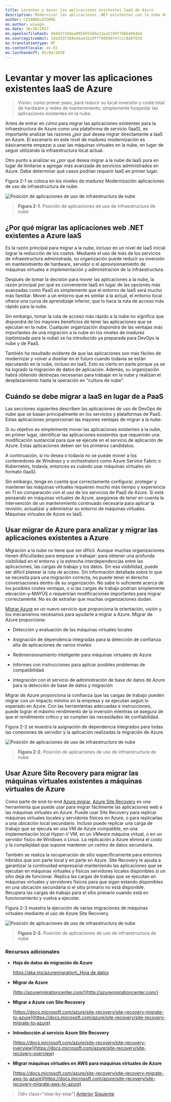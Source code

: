 ```yaml
---
title: Levantar y mover las aplicaciones existentes IaaS de Azure
description: Modernizar las aplicaciones .NET existentes con la nube de Azure y los contenedores de Windows.
author: CESARDELATORRE
ms.author: wiwagn
ms.date: 10/26/2017
ms.openlocfilehash: b844373d4ea995b553d9a32ea51997fd664064bd
ms.sourcegitcommit: 3d5d33f384eeba41b2dff79d096f47ccc8d8f03d
ms.translationtype: MT
ms.contentlocale: es-ES
ms.lasthandoff: 05/04/2018
---
```

# <a name="lift-and-shift-existing-apps-azure-iaas"></a>Levantar y mover las aplicaciones existentes IaaS de Azure

> Visión: como primer paso, para reducir su local inversión y coste total de hardware y redes de mantenimiento, simplemente hospedar las aplicaciones existentes en la nube.

Antes de entrar en *cómo* para migrar las aplicaciones existentes para la infraestructura de Azure como una plataforma de servicio (IaaS), es importante analizar las razones *¿por qué* desea migrar directamente a IaaS en Azure. El escenario en este nivel de madurez modernización es básicamente empezar a usar las máquinas virtuales en la nube, en lugar de seguir utilizando la infraestructura local actual.

Otro punto a analizar es *¿por qué* desea migrar a la nube de IaaS pura en lugar de limitarse a agregar más avanzada de servicios administrados en Azure. Debe determinar qué casos podrían requerir IaaS en primer lugar.

Figura 2-1 se coloca en los niveles de madurez Modernización aplicaciones de uso de infraestructura de nube:

![Posición de aplicaciones de uso de infraestructura de nube](./media/image2-1.png)

> **Figura 2-1.** Posición de aplicaciones de uso de infraestructura de nube

## <a name="why-migrate-existing-net-web-applications-to-azure-iaas"></a>¿Por qué migrar las aplicaciones web .NET existentes a Azure IaaS

Es la razón principal para migrar a la nube, incluso en un nivel de IaaS inicial lograr la reducción de los costos. Mediante el uso de más de los servicios de infraestructura administrada, su organización puede reducir su inversión en mantenimiento de hardware, servidor o el aprovisionamiento de máquinas virtuales e implementación y administración de la infraestructura.

Después de tomar la decisión para mover las aplicaciones a la nube, la razón principal por qué es conveniente IaaS en lugar de las opciones más avanzadas como PaaS es simplemente que el entorno de IaaS será mucho más familiar. Mover a un entorno que es similar a la actual, el entorno local ofrece una curva de aprendizaje inferior, que lo hace la ruta de acceso más rápido para la nube.

Sin embargo, tomar la ruta de acceso más rápido a la nube no significa que dispondrá de los mayores beneficios de tener las aplicaciones que se ejecutan en la nube. Cualquier organización dispondrá de las ventajas más importantes de una migración a la nube en los niveles de madurez (optimizada para la nube) se ha introducido ya preparada para DevOps la nube y de PaaS.

También ha resultado evidente de que las aplicaciones son más fáciles de modernizar y volver a diseñar en el futuro cuando todavía se están ejecutando en la nube, incluso en IaaS. Esto es cierto en parte porque ya se ha logrado la migración de datos de aplicación. Además, su organización habrá obtenido destrezas necesarias para trabajar en la nube y realizan el desplazamiento hasta la operación en "cultura de nube".

## <a name="when-to-migrate-to-iaas-instead-of-to-paas"></a>Cuándo se debe migrar a IaaS en lugar de a PaaS

Las secciones siguientes describen las aplicaciones de uso de DevOps de nube que se basan principalmente en los servicios y plataformas de PaaS. Estas aplicaciones proporcionan las mayores ventajas de migrar a la nube.

Si su objetivo es simplemente mover las aplicaciones existentes a la nube, en primer lugar, identificar las aplicaciones existentes que requerirán una modificación sustancial para que se ejecute en el servicio de aplicación de Azure. Estas aplicaciones deben ser los primeros candidatos.

A continuación, si no desea o todavía no se puede mover a los contenedores de Windows y o orchestrators como Azure Service Fabric o Kubernetes, todavía, entonces es cuándo usar máquinas virtuales sin formato (IaaS).

Sin embargo, tenga en cuenta que correctamente configurar, proteger y mantener las máquinas virtuales requieren mucho más tiempo y experiencia en TI en comparación con el uso de los servicios de PaaS de Azure. Si está pensando en máquinas virtuales de Azure, asegúrese de tener en cuenta la intervención de un mantenimiento continuado necesaria para aplicar la revisión, actualizar y administrar su entorno de máquinas virtuales. Máquinas virtuales de Azure es IaaS.

## <a name="use-azure-migrate-to-analyze-and-migrate-your-existing-applications-to-azure"></a>Usar migrar de Azure para analizar y migrar las aplicaciones existentes a Azure

Migración a la nube no tiene que ser difícil. Aunque muchas organizaciones tienen dificultades para empezar a trabajar: para obtener una profunda visibilidad en el entorno y la estrecha interdependencias entre las aplicaciones, las cargas de trabajo y los datos. Sin esa visibilidad, puede ser difícil planear la ruta de acceso. Sin información detallada sobre lo que se necesita para una migración correcta, no puede tener el derecho conversaciones dentro de su organización. No sabe lo suficiente acerca de los posibles costes ventajas, o si las cargas de trabajo podrían simplemente elevación-y-MAYÚS o requerirían modificaciones importantes para migrar correctamente. No es de extrañar que muchas organizaciones dudan.

[Migrar Azure](https://aka.ms/azuremigrate) es un nuevo servicio que proporciona la orientación, visión y los mecanismos necesarios para ayudarle a migrar a Azure. Migrar de Azure proporciona:

- Detección y evaluación de las máquinas virtuales locales

- Asignación de dependencia integradas para la detección de confianza alta de aplicaciones de varios niveles

- Redimensionamiento inteligente para máquinas virtuales de Azure

- Informes con instrucciones para aplicar posibles problemas de compatibilidad

- Integración con el servicio de administración de base de datos de Azure para la detección de base de datos y migración

Migrar de Azure proporciona la confianza que las cargas de trabajo pueden migrar con un impacto mínimo en la empresa y se ejecutan según lo esperado en Azure. Con las herramientas adecuadas e instrucciones, puede lograr el máximo rendimiento de la inversión mientras se asegura de que el rendimiento crítico y se cumplen las necesidades de confiabilidad.

Figura 2-2 se muestra la asignación de dependencia integrados para todas las conexiones de servidor y la aplicación realizadas la migración de Azure.

![Posición de aplicaciones de uso de infraestructura de nube](./media/image2-2.png)

> **Figura 2-2.** Posición de aplicaciones de uso de infraestructura de nube

## <a name="use-azure-site-recovery-to-migrate-your-existing-vms-to-azure-vms"></a>Usar Azure Site Recovery para migrar las máquinas virtuales existentes a máquinas virtuales de Azure

Como parte de end-to-end [Azure migrar](https://aka.ms/azuremigrate), [Azure Site Recovery](https://docs.microsoft.com/azure/site-recovery/site-recovery-overview) es una herramienta que puede usar para migrar fácilmente las aplicaciones web a las máquinas virtuales en Azure. Puede usar Site Recovery para replicar máquinas virtuales locales y servidores físicos en Azure, o para replicarlas a una ubicación local secundario. Incluso puede replicar una carga de trabajo que se ejecuta en una VM de Azure compatible, en una implementación local *Hyper-V* VM, en un *VMware* máquina virtual, o en un servidor físico de Windows o Linux. La replicación a Azure elimina el costo y la complejidad que supone mantener un centro de datos secundaria.

También se realiza la recuperación de sitio específicamente para entornos híbridos que son parte local y en parte en Azure. Site Recovery le ayuda a garantizar la continuidad empresarial manteniendo las aplicaciones que se ejecutan en máquinas virtuales y físicos servidores locales disponibles si un sitio deja de funcionar. Replica las cargas de trabajo que se ejecutan en máquinas virtuales y servidores físicos para que sigan estando disponibles en una ubicación secundaria si el sitio primario no está disponible. Recupera las cargas de trabajo para el sitio primario cuando está en funcionamiento y vuelva a ejecutar.

Figura 2-3 muestra la ejecución de varias migraciones de máquinas virtuales mediante el uso de Azure Site Recovery.

![Posición de aplicaciones de uso de infraestructura de nube](./media/image2-3.png)

> **Figura 2-3.** Posición de aplicaciones de uso de infraestructura de nube

### <a name="additional-resources"></a>Recursos adicionales

- **Hoja de datos de migración de Azure**

    [https://aka.ms/azuremigration\_Hoja de datos](https://aka.ms/azuremigration\_datasheet)

- **Migrar de Azure**

    [http://azuremigrationcenter.com/](http://azuremigrationcenter.com/)

- **Migrar a Azure con Site Recovery**

    [https://docs.microsoft.com/azure/site-recovery/site-recovery-migrate-to-azure](https://docs.microsoft.com/azure/site-recovery/site-recovery-migrate-to-azure)

- **Introducción al servicio Azure Site Recovery**

    [https://docs.microsoft.com/azure/site-recovery/site-recovery-overview](https://docs.microsoft.com/azure/site-recovery/site-recovery-overview)

- **Migrar máquinas virtuales en AWS para máquinas virtuales de Azure**

    [https://docs.microsoft.com/azure/site-recovery/site-recovery-migrate-aws-to-azure](https://docs.microsoft.com/azure/site-recovery/site-recovery-migrate-aws-to-azure)

>[!div class="step-by-step"]
[Anterior](index.md)
[Siguiente](migrate-your-relational-databases-to-azure.md)
